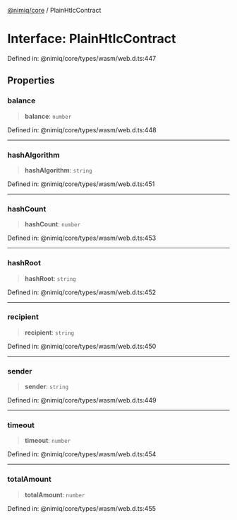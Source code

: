 [@nimiq/core](../globals.md) / PlainHtlcContract

# Interface: PlainHtlcContract

Defined in: @nimiq/core/types/wasm/web.d.ts:447

## Properties

### balance

> **balance**: `number`

Defined in: @nimiq/core/types/wasm/web.d.ts:448

***

### hashAlgorithm

> **hashAlgorithm**: `string`

Defined in: @nimiq/core/types/wasm/web.d.ts:451

***

### hashCount

> **hashCount**: `number`

Defined in: @nimiq/core/types/wasm/web.d.ts:453

***

### hashRoot

> **hashRoot**: `string`

Defined in: @nimiq/core/types/wasm/web.d.ts:452

***

### recipient

> **recipient**: `string`

Defined in: @nimiq/core/types/wasm/web.d.ts:450

***

### sender

> **sender**: `string`

Defined in: @nimiq/core/types/wasm/web.d.ts:449

***

### timeout

> **timeout**: `number`

Defined in: @nimiq/core/types/wasm/web.d.ts:454

***

### totalAmount

> **totalAmount**: `number`

Defined in: @nimiq/core/types/wasm/web.d.ts:455
